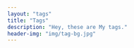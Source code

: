 ```yaml
---
layout: "tags"
title: "Tags"
description: "Hey, these are My tags."
header-img: "img/tag-bg.jpg"
---
```

